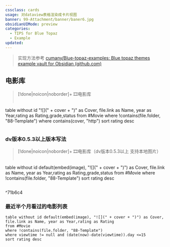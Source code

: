```yaml
---
cssclass: cards
usage: 对dataview表格渲染成卡片视图
banner: 99-Attachment/banner/baner6.jpg
obsidianUIMode: preview
categories:
  - TIPS for Blue Topaz
  - Example
updated:
---
```


>  实现方法参考 [cumany/Blue-topaz-examples: Blue topaz themes example vault for Obsidian (github.com)](https://github.com/cumany/Blue-topaz-examples)


## 电影库
> [!done|noicon|noborder]+ 🎞电影库
> ```dataview
table without id    "![](" + cover + ")"  as Cover, file.link as Name, year as Year,rating as Rating,grade,status
from #Movie
where !contains(file.folder, "88-Template")
where contains(cover, "http")
sort rating desc
>```

### dv版本0.5.3以上版本写法 

> [!done|noicon|noborder]+ 🎞电影库（dv版本0.5.3以上 支持本地图片）
> ```dataview
table without id default(embed(image), "![](" + cover + ")") as Cover, file.link as Name, year as Year,rating as Rating,grade,status
from #Movie
where !contains(file.folder, "88-Template")
sort rating desc
>```

^71b6c4

###  最近半个月看过的电影列表

```dataview
table without id default(embed(image), "![](" + cover + ")") as Cover, file.link as Name, year as Year,rating as Rating
from #Movie  
where !contains(file.folder, "88-Template")
where viewtime != null and (date(now)-date(viewtime)).day <=15
sort rating desc
```

